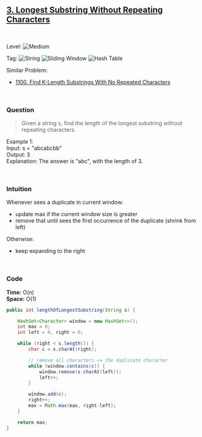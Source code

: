 ## [3. Longest Substring Without Repeating Characters](https://leetcode.com/problems/longest-substring-without-repeating-characters/)

<br>

Level:
![Medium](https://img.shields.io/badge/-Medium-ff8000)

Tag:
![String](https://img.shields.io/badge/-String-4da6ff)
![Sliding Window](https://img.shields.io/badge/-Sliding_Window-9966ff)
![Hash Table](https://img.shields.io/badge/-Hash_Table-0073e6)

Similar Problem:

- [1100. Find K-Length Substrings With No Repeated Characters](1100.md)

<br>

### Question

> Given a string s, find the length of the longest substring without repeating characters.

Example 1:  
Input: s = "abcabcbb"   
Output: 3  
Explanation: The answer is "abc", with the length of 3.  

<br>

### Intuition

Whenever sees a duplicate in current window:  
- update max if the current window size is greater
- remove that until sees the first occurrence of the duplicate (shrink from left)

Otherwise:   
- keep expanding to the right

<br>

### Code

**Time:** O(n)  
**Space:** O(1)

```java
public int lengthOfLongestSubstring(String s) {

    HashSet<Character> window = new HashSet<>();
    int max = 0;
    int left = 0, right = 0;

    while (right < s.length()) {
        char c = s.charAt(right);

        // remove all characters <= the duplicate character
        while (window.contains(c)) {
            window.remove(s.charAt(left));
            left++;
        }

        window.add(c);
        right++;
        max = Math.max(max, right-left);
    }

    return max;
}
```
